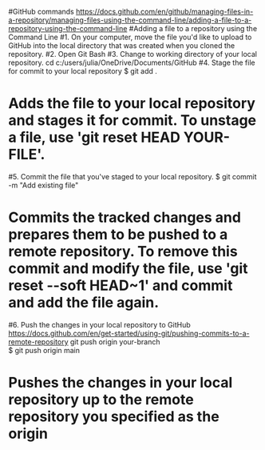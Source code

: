#GitHub commands https://docs.github.com/en/github/managing-files-in-a-repository/managing-files-using-the-command-line/adding-a-file-to-a-repository-using-the-command-line
#Adding a file to a repository using the Command Line 
#1. On your computer, move the file you'd like to upload to GitHub into the local directory that was created when you cloned the repository.
#2. Open Git Bash 
#3. Change to working directory of your local repository.  cd c:/users/julia/OneDrive/Documents/GitHub
#4. Stage the file for commit to your local repository 
$ git add .
# Adds the file to your local repository and stages it for commit. To unstage a file, use 'git reset HEAD YOUR-FILE'.
#5. Commit the file that you've staged to your local repository. 
$ git commit -m "Add existing file"
# Commits the tracked changes and prepares them to be pushed to a remote repository. To remove this commit and modify the file, use 'git reset --soft HEAD~1' and commit and add the file again.
#6. Push the changes in your local repository to GitHub https://docs.github.com/en/get-started/using-git/pushing-commits-to-a-remote-repository git push origin your-branch  
$ git push origin main
# Pushes the changes in your local repository up to the remote repository you specified as the origin